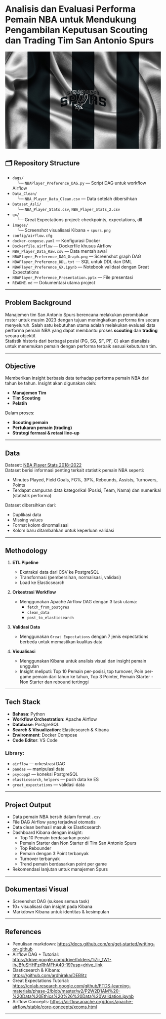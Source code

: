 # Analisis dan Evaluasi Performa Pemain NBA untuk Mendukung Pengambilan Keputusan Scouting dan Trading Tim San Antonio Spurs

![San Antonio Spurs Logo](images/Banner.jpeg)

## 🗂 Repository Structure

- `dags/`  
  &nbsp;&nbsp;&nbsp;&nbsp;└─ `NBAPlayer_Preference_DAG.py` — Script DAG untuk workflow Airflow  
- `Data_Clean/`  
  &nbsp;&nbsp;&nbsp;&nbsp;└─ `NBA_Player_Data_Clean.csv` — Data setelah dibersihkan  
- `Dataset_Asli/`  
  &nbsp;&nbsp;&nbsp;&nbsp;└─ `NBA_Player_Stats.csv`, `NBA_Player_Stats_2.csv` 
- `gx/`  
  &nbsp;&nbsp;&nbsp;&nbsp;└─ Great Expectations project: checkpoints, expectations, dll  
- `images/`  
  &nbsp;&nbsp;&nbsp;&nbsp;└─ Screenshot visualisasi Kibana + `spurs.png`  
- `config/airflow.cfg`  
- `docker-compose.yaml` — Konfigurasi Docker  
- `Dockerfile.airflow` — Dockerfile khusus Airflow  
- `NBA_Player_Data_Raw.csv` — Data mentah awal  
- `NBAPlayer_Preference_DAG_Graph.png` — Screenshot graph DAG  
- `NBAPlayer_Preference_DDL.txt` — SQL untuk DDL dan DML  
- `NBAPlayer_Preference_GX.ipynb` — Notebook validasi dengan Great Expectations  
- `NBAPlayer_Preference_Presentation.pptx` — File presentasi  
- `README.md` — Dokumentasi utama project  

---

## Problem Background

Manajemen tim San Antonio Spurs berencana melakukan perombakan roster untuk musim 2023 dengan tujuan meningkatkan performa tim secara menyeluruh. Salah satu kebutuhan utama adalah melakukan evaluasi data performa pemain NBA yang dapat membantu proses **scouting** dan **trading** secara objektif.  
Statistik historis dari berbagai posisi (PG, SG, SF, PF, C) akan dianalisis untuk menemukan pemain dengan performa terbaik sesuai kebutuhan tim.

---

## Objective

Memberikan insight berbasis data terhadap performa pemain NBA dari tahun ke tahun. Insight akan digunakan oleh:
- **Manajemen Tim**
- **Tim Scouting**
- **Pelatih**

Dalam proses:
- **Scouting pemain**
- **Pertukaran pemain (trading)**
- **Strategi formasi & rotasi line-up**

---

## Data

Dataset: [NBA Player Stats 2018–2022](https://www.kaggle.com/datasets/raunakpandey030/nba-player-stats)  
Dataset berisi informasi penting terkait statistik pemain NBA seperti:
- Minutes Played, Field Goals, FG%, 3P%, Rebounds, Assists, Turnovers, Points
- Terdapat campuran data kategorikal (Posisi, Team, Nama) dan numerikal (statistik performa)

Dataset dibersihkan dari:
- Duplikasi data
- Missing values
- Format kolom dinormalisasi
- Kolom baru ditambahkan untuk keperluan validasi

---

## Methodology

1. **ETL Pipeline**
   - Ekstraksi data dari CSV ke PostgreSQL
   - Transformasi (pembersihan, normalisasi, validasi)
   - Load ke Elasticsearch

2. **Orkestrasi Workflow**
   - Menggunakan Apache Airflow DAG dengan 3 task utama:
     - `fetch_from_postgres`
     - `clean_data`
     - `post_to_elasticsearch`

3. **Validasi Data**
   - Menggunakan `Great Expectations` dengan 7 jenis expectations berbeda untuk memastikan kualitas data

4. **Visualisasi**
   - Menggunakan Kibana untuk analisis visual dan insight pemain unggulan
   - Insight meliputi: Top 10 Pemain per-posisi, top turnover, Poin per-game pemain dari tahun ke tahun, Top 3 Pointer, Pemain Starter - Non Starter dan rebound tertinggi

---

## Tech Stack

- **Bahasa**: Python
- **Workflow Orchestration**: Apache Airflow
- **Database**: PostgreSQL
- **Search & Visualization**: Elasticsearch & Kibana
- **Environment**: Docker Compose
- **Code Editor**: VS Code

### Library:
- `airflow` — orkestrasi DAG
- `pandas` — manipulasi data
- `psycopg2` — koneksi PostgreSQL
- `elasticsearch`, `helpers` — push data ke ES
- `great_expectations` — validasi data

---

## Project Output

- Data pemain NBA bersih dalam format `.csv`
- File DAG Airflow yang terjadwal otomatis
- Data clean berhasil masuk ke Elasticsearch
- Dashboard Kibana dengan insight:
  - Top 10 Pemain berdasarkan posisi
  - Pemain Starter dan Non Starter di Tim San Antonio Spurs
  - Top Rebounder
  - Pemain dengan 3 Point terbanyak
  - Turnover terbanyak
  - Trend pemain berdasarkan point per game
- Rekomendasi lanjutan untuk manajemen Spurs

---

## Dokumentasi Visual

- Screenshot DAG (sukses semua task)
- 10+ visualisasi dan insight pada Kibana
- Markdown Kibana untuk identitas & kesimpulan

---

## References

- Penulisan markdown: https://docs.github.com/en/get-started/writing-on-github
- Airflow DAG + Tutorial:  
  https://drive.google.com/drive/folders/1iZir_1W1-ihJBfuSHHFzrRhMFhA40-19?usp=drive_link
- Elasticsearch & Kibana:  
  https://github.com/ardhiraka/DEBlitz
- Great Expectations Tutorial:  
  https://colab.research.google.com/github/FTDS-learning-materials/phase-2/blob/master/w2/P2W2D1AM%20-%20Data%20Ethics%20%26%20Data%20Validation.ipynb
- Airflow Concepts: https://airflow.apache.org/docs/apache-airflow/stable/core-concepts/xcoms.html

---

